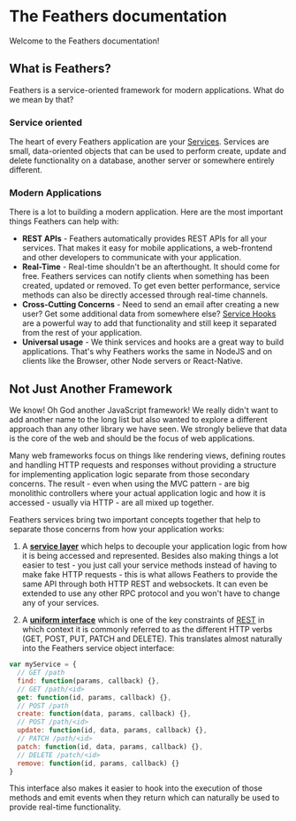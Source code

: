 # The Feathers documentation

Welcome to the Feathers documentation! 

## What is Feathers?

Feathers is a service-oriented framework for modern applications. What do we mean by that?

### Service oriented

The heart of every Feathers application are your [Services](). Services are small, data-oriented objects that can be used to perform create, update and delete functionality on a database, another server or somewhere entirely different.

### Modern Applications

There is a lot to building a modern application. Here are the most important things Feathers can help with:

- __REST APIs__ - Feathers automatically provides REST APIs for all your services. That makes it easy for mobile applications, a web-frontend and other developers to communicate with your application.
- __Real-Time__ - Real-time shouldn't be an afterthought. It should come for free. Feathers services can notify clients when something has been created, updated or removed. To get even better performance, service methods can also be directly accessed through real-time channels.
- __Cross-Cutting Concerns__ - Need to send an email after creating a new user? Get some additional data from somewhere else? [Service Hooks]() are a powerful way to add that functionality and still keep it separated from the rest of your application.
- __Universal usage__ - We think services and hooks are a great way to build applications. That's why Feathers works the same in NodeJS and on clients like the Browser, other Node servers or React-Native.

## Not Just Another Framework

We know! Oh God another JavaScript framework! We really didn't want to add another name to the long list but also wanted to explore a different approach than any other library we have seen. We strongly believe that data is the core of the web and should be the focus of web applications.

Many web frameworks focus on things like rendering views, defining routes and handling HTTP requests and responses without providing a structure for implementing application logic separate from those secondary concerns. The result - even when using the MVC pattern - are big monolithic controllers where your actual application logic and how it is accessed - usually via HTTP - are all mixed up together.

Feathers services bring two important concepts together that help to separate those concerns from how your application works:

1) A __[service layer](http://martinfowler.com/eaaCatalog/serviceLayer.html)__ which helps to decouple your application logic from how it is being accessed and represented. Besides also making things a lot easier to test - you just call your service methods instead of having to make fake HTTP requests - this is what allows Feathers to provide the same API through both HTTP REST and websockets. It can even be extended to use any other RPC protocol and you won't have to change any of your services.

2) A __[uniform interface](http://en.wikipedia.org/wiki/Representational_state_transfer#Uniform_interface)__ which is one of the key constraints of [REST](http://en.wikipedia.org/wiki/Representational_state_transfer) in which context it is commonly referred to as the different HTTP verbs (GET, POST, PUT, PATCH and DELETE). This translates almost naturally into the Feathers service object interface:

```js
var myService = {
  // GET /path
  find: function(params, callback) {},
  // GET /path/<id>
  get: function(id, params, callback) {},
  // POST /path
  create: function(data, params, callback) {},
  // POST /path/<id>
  update: function(id, data, params, callback) {},
  // PATCH /path/<id>
  patch: function(id, data, params, callback) {},
  // DELETE /patch/<id>
  remove: function(id, params, callback) {}
}
```

This interface also makes it easier to hook into the execution of those methods and emit events when they return which can naturally be used to provide real-time functionality.